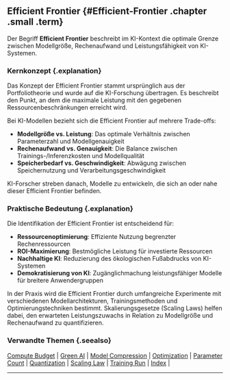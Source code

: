 ## Efficient Frontier {#Efficient-Frontier .chapter .small .term}

Der Begriff **Efficient Frontier** beschreibt im KI-Kontext die optimale Grenze zwischen Modellgröße, Rechenaufwand und Leistungsfähigkeit von KI-Systemen.

### Kernkonzept {.explanation}

Das Konzept der Efficient Frontier stammt ursprünglich aus der Portfoliotheorie und wurde auf die KI-Forschung übertragen.
Es beschreibt den Punkt, an dem die maximale Leistung mit den gegebenen Ressourcenbeschränkungen erreicht wird.

Bei KI-Modellen bezieht sich die Efficient Frontier auf mehrere Trade-offs:
- **Modellgröße vs. Leistung**: Das optimale Verhältnis zwischen Parameterzahl und Modellgenauigkeit
- **Rechenaufwand vs. Genauigkeit**: Die Balance zwischen Trainings-/Inferenzkosten und Modellqualität
- **Speicherbedarf vs. Geschwindigkeit**: Abwägung zwischen Speichernutzung und Verarbeitungsgeschwindigkeit

KI-Forscher streben danach, Modelle zu entwickeln, die sich an oder nahe dieser Efficient Frontier befinden.

### Praktische Bedeutung {.explanation}

Die Identifikation der Efficient Frontier ist entscheidend für:

- **Ressourcenoptimierung**: Effiziente Nutzung begrenzter Rechenressourcen
- **ROI-Maximierung**: Bestmögliche Leistung für investierte Ressourcen
- **Nachhaltige KI**: Reduzierung des ökologischen Fußabdrucks von KI-Systemen
- **Demokratisierung von KI**: Zugänglichmachung leistungsfähiger Modelle für breitere Anwendergruppen

In der Praxis wird die Efficient Frontier durch umfangreiche Experimente mit verschiedenen Modellarchitekturen, Trainingsmethoden und Optimierungstechniken bestimmt.
Skalierungsgesetze (Scaling Laws) helfen dabei, den erwarteten Leistungszuwachs in Relation zu Modellgröße und Rechenaufwand zu quantifizieren.

### Verwandte Themen {.seealso}

[Compute Budget](#Compute-Budget) |
[Green AI](#Green-AI) |
[Model Compression](#Model-Compression) |
[Optimization](#Optimization) |
[Parameter Count](#Parameter-Count) |
[Quantization](#Quantization) |
[Scaling Law](#Scaling-Law) |
[Training Run](#Training-Run) |
[Index](#Index) |

----


